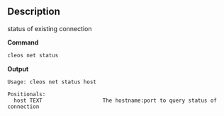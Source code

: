 ## Description
status of existing connection

**Command**

```sh
cleos net status
```
**Output**

```console
Usage: cleos net status host

Positionals:
  host TEXT                   The hostname:port to query status of connection
```
